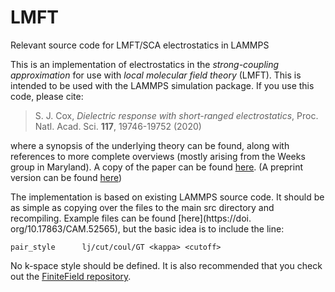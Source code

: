 # LMFT
Relevant source code for LMFT/SCA electrostatics in LAMMPS

This is an implementation of electrostatics in the *strong-coupling approximation* for use with *local molecular field theory* (LMFT). This is intended to be used with the LAMMPS simulation package. If you use this code, please cite:

> S. J. Cox, <i> Dielectric response with short-ranged electrostatics</i>, Proc. Natl. Acad. Sci. <b>117</b>, 19746-19752 (2020)

where a synopsis of the underlying theory can be found, along with references to more complete overviews (mostly arising from the Weeks group in Maryland). A copy of the paper can be found [here](https://www.pnas.org/content/117/33/19746.short). (A preprint version can be found [here](https://arxiv.org/abs/2008.01682))

The implementation is based on existing LAMMPS source code. It should be as simple as copying over the files to the main src directory and recompiling. Example files can be found [here](https://doi. org/10.17863/CAM.52565), but the basic idea is to include the line:

``` 
pair_style      lj/cut/coul/GT <kappa> <cutoff>
```

No k-space style should be defined. It is also recommended that you check out the [FiniteField repository](https://github.com/uccasco/FiniteFields).
